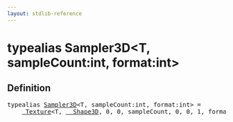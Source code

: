 ```yaml
---
layout: stdlib-reference
---
```


# typealias Sampler3D\<T, sampleCount:int, format:int\>

## Definition

<pre>
<span class='code_keyword'>typealias</span> <a href="/stdlib-reference/types/Sampler3D" class="code_type">Sampler3D</a>&lt;T, sampleCount:<span class="code_keyword">int</span>, format:<span class="code_keyword">int</span>&gt; = 
    <a href="/stdlib-reference/types/Texture/index" class="code_type">_Texture</a>&lt;T, <a href="/stdlib-reference/types/Shape3D/index" class="code_type">__Shape3D</a>, 0, 0, sampleCount, 0, 0, 1, format&gt;;
</pre>

